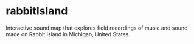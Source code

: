 # rabbitIsland
Interactive sound map that explores field recordings of music and sound made on Rabbit Island in Michigan, United States.
